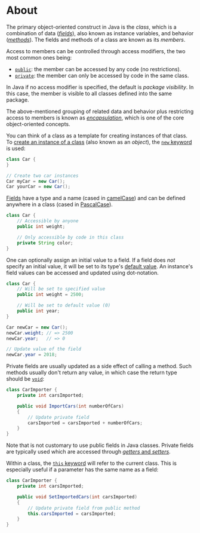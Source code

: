 # About

The primary object-oriented construct in Java is the _class_, which is a combination of data ([_fields_][fields]), also known as instance variables, and behavior ([_methods_][methods]). The fields and methods of a class are known as its _members_.

Access to members can be controlled through access modifiers, the two most common ones being:

- [`public`][public]: the member can be accessed by any code (no restrictions).
- [`private`][private]: the member can only be accessed by code in the same class.

In Java if no access modifier is specified, the default is _package visibility_. In this case, the member is visible to all classes defined into the same package.

The above-mentioned grouping of related data and behavior plus restricting access to members is known as [_encapsulation_][encapsulation], which is one of the core object-oriented concepts.

You can think of a class as a template for creating instances of that class. To [create an instance of a class][creating-objects] (also known as an _object_), the [`new` keyword][new] is used:

```java
class Car {
}

// Create two car instances
Car myCar = new Car();
Car yourCar = new Car();
```

[Fields][fields] have a type and a name (cased in [camelCase][camel-case]) and can be defined anywhere in a class (cased in [PascalCase][pascal-case]).

```java
class Car {
    // Accessible by anyone
    public int weight;

    // Only accessible by code in this class
    private String color;
}
```

One can optionally assign an initial value to a field. If a field does _not_ specify an initial value, it will be set to its type's [default value][default-values]. An instance's field values can be accessed and updated using dot-notation.

```java
class Car {
    // Will be set to specified value
    public int weight = 2500;

    // Will be set to default value (0)
    public int year;
}

Car newCar = new Car();
newCar.weight; // => 2500
newCar.year;   // => 0

// Update value of the field
newCar.year = 2018;
```

Private fields are usually updated as a side effect of calling a method. Such methods usually don't return any value, in which case the return type should be [`void`][void]:

```java
class CarImporter {
    private int carsImported;

    public void ImportCars(int numberOfCars)
    {
        // Update private field
        carsImported = carsImported + numberOfCars;
    }
}
```

Note that is not customary to use public fields in Java classes. Private fields are typically used which are accessed through [_getters_ and _setters_][so-getters-setters].

Within a class, the [`this` keyword][this] will refer to the current class. This is especially useful if a parameter has the same name as a field:

```java
class CarImporter {
    private int carsImported;

    public void SetImportedCars(int carsImported)
    {
        // Update private field from public method
        this.carsImported = carsImported;
    }
}
```

[fields]: https://docs.oracle.com/javase/tutorial/java/javaOO/classvars.html
[methods]: https://docs.oracle.com/javase/tutorial/java/javaOO/methods.html
[this]: https://docs.oracle.com/javase/tutorial/java/javaOO/thiskey.html
[new]: https://docs.oracle.com/javase/tutorial/java/javaOO/objectcreation.html
[void]: https://en.wikibooks.org/wiki/Java_Programming/Keywords/void
[creating-objects]: https://docs.oracle.com/javase/tutorial/java/javaOO/objectcreation.html
[public]: https://en.wikibooks.org/wiki/Java_Programming/Keywords/public
[private]: https://en.wikibooks.org/wiki/Java_Programming/Keywords/private
[default-values]: https://docs.oracle.com/javase/tutorial/java/nutsandbolts/datatypes.html
[camel-case]: https://techterms.com/definition/camelcase
[pascal-case]: https://techterms.com/definition/pascalcase
[encapsulation]: https://en.wikipedia.org/wiki/Encapsulation_(computer_programming)
[so-getters-setters]: https://stackoverflow.com/questions/2036970/how-do-getters-and-setters-work
